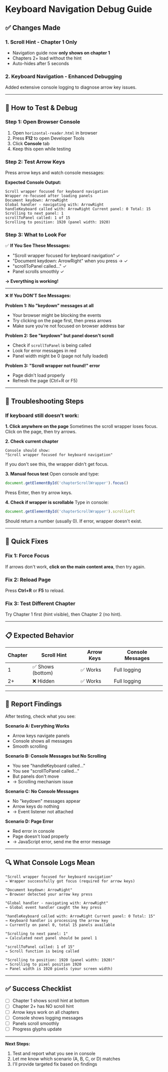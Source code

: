 # Keyboard Navigation Debug Guide

## ✅ Changes Made

### 1. Scroll Hint - Chapter 1 Only
- Navigation guide now **only shows on chapter 1**
- Chapters 2+ load without the hint
- Auto-hides after 5 seconds

### 2. Keyboard Navigation - Enhanced Debugging
Added extensive console logging to diagnose arrow key issues.

---

## 🧪 How to Test & Debug

### Step 1: Open Browser Console
1. Open `horizontal-reader.html` in browser
2. Press **F12** to open Developer Tools
3. Click **Console** tab
4. Keep this open while testing

### Step 2: Test Arrow Keys
Press arrow keys and watch console messages:

**Expected Console Output:**
```
Scroll wrapper focused for keyboard navigation
Wrapper re-focused after loading panels
Document keydown: ArrowRight
Global handler - navigating with: ArrowRight
handleKeyboard called with: ArrowRight Current panel: 0 Total: 15
Scrolling to next panel: 1
scrollToPanel called: 1 of 15
Scrolling to position: 1920 (panel width: 1920)
```

### Step 3: What to Look For

✅ **If You See These Messages:**
- "Scroll wrapper focused for keyboard navigation" ✓
- "Document keydown: ArrowRight" when you press → ✓
- "scrollToPanel called..." ✓
- Panel scrolls smoothly ✓

**→ Everything is working!**

---

❌ **If You DON'T See Messages:**

**Problem 1: No "keydown" messages at all**
- Your browser might be blocking the events
- Try clicking on the page first, then press arrows
- Make sure you're not focused on browser address bar

**Problem 2: See "keydown" but panel doesn't scroll**
- Check if `scrollToPanel` is being called
- Look for error messages in red
- Panel width might be 0 (page not fully loaded)

**Problem 3: "Scroll wrapper not found!" error**
- Page didn't load properly
- Refresh the page (Ctrl+R or F5)

---

## 🔧 Troubleshooting Steps

### If keyboard still doesn't work:

**1. Click anywhere on the page**
Sometimes the scroll wrapper loses focus. Click on the page, then try arrows.

**2. Check current chapter**
```
Console should show:
"Scroll wrapper focused for keyboard navigation"
```
If you don't see this, the wrapper didn't get focus.

**3. Manual focus test**
Open console and type:
```javascript
document.getElementById('chapterScrollWrapper').focus()
```
Press Enter, then try arrow keys.

**4. Check if wrapper is scrollable**
Type in console:
```javascript
document.getElementById('chapterScrollWrapper').scrollLeft
```
Should return a number (usually 0). If error, wrapper doesn't exist.

---

## 🎯 Quick Fixes

### Fix 1: Force Focus
If arrows don't work, **click on the main content area**, then try again.

### Fix 2: Reload Page
Press **Ctrl+R** or **F5** to reload.

### Fix 3: Test Different Chapter
Try Chapter 1 first (hint visible), then Chapter 2 (no hint).

---

## 📋 Expected Behavior

| Chapter | Scroll Hint | Arrow Keys | Console Messages |
|---------|-------------|------------|------------------|
| 1 | ✅ Shows (bottom) | ✅ Works | Full logging |
| 2+ | ❌ Hidden | ✅ Works | Full logging |

---

## 🐛 Report Findings

After testing, check what you see:

**Scenario A: Everything Works**
- Arrow keys navigate panels
- Console shows all messages
- Smooth scrolling

**Scenario B: Console Messages but No Scrolling**
- You see "handleKeyboard called..."
- You see "scrollToPanel called..."
- But panels don't move
- → Scrolling mechanism issue

**Scenario C: No Console Messages**
- No "keydown" messages appear
- Arrow keys do nothing
- → Event listener not attached

**Scenario D: Page Error**
- Red error in console
- Page doesn't load properly
- → JavaScript error, send me the error message

---

## 🔍 What Console Logs Mean

```
"Scroll wrapper focused for keyboard navigation"
→ Wrapper successfully got focus (required for arrow keys)

"Document keydown: ArrowRight"
→ Browser detected your arrow key press

"Global handler - navigating with: ArrowRight"
→ Global event handler caught the key press

"handleKeyboard called with: ArrowRight Current panel: 0 Total: 15"
→ Keyboard handler is processing the arrow key
→ Currently on panel 0, total 15 panels available

"Scrolling to next panel: 1"
→ Calculated next panel should be panel 1

"scrollToPanel called: 1 of 15"
→ Scroll function is being called

"Scrolling to position: 1920 (panel width: 1920)"
→ Scrolling to pixel position 1920
→ Panel width is 1920 pixels (your screen width)
```

---

## ✅ Success Checklist

- [ ] Chapter 1 shows scroll hint at bottom
- [ ] Chapter 2+ has NO scroll hint
- [ ] Arrow keys work on all chapters
- [ ] Console shows logging messages
- [ ] Panels scroll smoothly
- [ ] Progress glyphs update

---

**Next Steps:**
1. Test and report what you see in console
2. Let me know which scenario (A, B, C, or D) matches
3. I'll provide targeted fix based on findings
